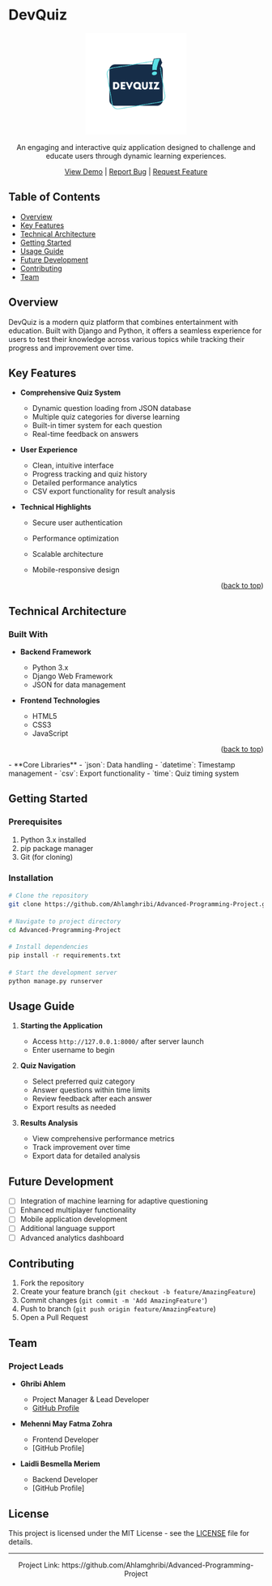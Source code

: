 # DevQuiz

<div align="center">
  <img src="https://github.com/mayversion/test/blob/main/DevQUIZ.webp" alt="DevQuiz Logo" width="200" height="200">

  An engaging and interactive quiz application designed to challenge and educate users through dynamic learning experiences.

  [View Demo](https://github.com/Ahlamghribi/Advanced-Programming-Project) | 
  [Report Bug](https://github.com/Ahlamghribi/Advanced-Programming-Project/issues/new?labels=bug&template=bug-report---.md) | 
  [Request Feature](https://github.com/Ahlamghribi/Advanced-Programming-Project/issues/new?labels=enhancement&template=feature-request---.md)
</div>

## Table of Contents

- [Overview](#overview)
- [Key Features](#key-features)
- [Technical Architecture](#technical-architecture)
- [Getting Started](#getting-started)
- [Usage Guide](#usage-guide)
- [Future Development](#future-development)
- [Contributing](#contributing)
- [Team](#team)

## Overview

DevQuiz is a modern quiz platform that combines entertainment with education. Built with Django and Python, it offers a seamless experience for users to test their knowledge across various topics while tracking their progress and improvement over time.

## Key Features

- **Comprehensive Quiz System**
  - Dynamic question loading from JSON database
  - Multiple quiz categories for diverse learning
  - Built-in timer system for each question
  - Real-time feedback on answers

- **User Experience**
  - Clean, intuitive interface
  - Progress tracking and quiz history
  - Detailed performance analytics
  - CSV export functionality for result analysis

- **Technical Highlights**
  - Secure user authentication
  - Performance optimization
  - Scalable architecture
  - Mobile-responsive design
 
    <p align="right">(<a href="#readme-top">back to top</a>)</p>

## Technical Architecture

### Built With

- **Backend Framework**
  - Python 3.x
  - Django Web Framework
  - JSON for data management
  
- **Frontend Technologies**
  - HTML5
  - CSS3
  - JavaScript
<p align="right">(<a href="#readme-top">back to top</a>)</p>
- **Core Libraries**
  - `json`: Data handling
  - `datetime`: Timestamp management
  - `csv`: Export functionality
  - `time`: Quiz timing system

## Getting Started

### Prerequisites

1. Python 3.x installed
2. pip package manager
3. Git (for cloning)

### Installation

```bash
# Clone the repository
git clone https://github.com/Ahlamghribi/Advanced-Programming-Project.git

# Navigate to project directory
cd Advanced-Programming-Project

# Install dependencies
pip install -r requirements.txt

# Start the development server
python manage.py runserver
```

## Usage Guide

1. **Starting the Application**
   - Access `http://127.0.0.1:8000/` after server launch
   - Enter username to begin

2. **Quiz Navigation**
   - Select preferred quiz category
   - Answer questions within time limits
   - Review feedback after each answer
   - Export results as needed

3. **Results Analysis**
   - View comprehensive performance metrics
   - Track improvement over time
   - Export data for detailed analysis

## Future Development

- [ ] Integration of machine learning for adaptive questioning
- [ ] Enhanced multiplayer functionality
- [ ] Mobile application development
- [ ] Additional language support
- [ ] Advanced analytics dashboard

## Contributing

1. Fork the repository
2. Create your feature branch (`git checkout -b feature/AmazingFeature`)
3. Commit changes (`git commit -m 'Add AmazingFeature'`)
4. Push to branch (`git push origin feature/AmazingFeature`)
5. Open a Pull Request

## Team

### Project Leads

- **Ghribi Ahlem**
  - Project Manager & Lead Developer
  - [GitHub Profile](https://github.com/Ahlamghribi)

- **Mehenni May Fatma Zohra**
  - Frontend Developer
  - [GitHub Profile]

- **Laidli Besmella Meriem**
  - Backend Developer
  - [GitHub Profile]

## License

This project is licensed under the MIT License - see the [LICENSE](LICENSE) file for details.

---

<div align="center">
  Project Link: https://github.com/Ahlamghribi/Advanced-Programming-Project
</div>

